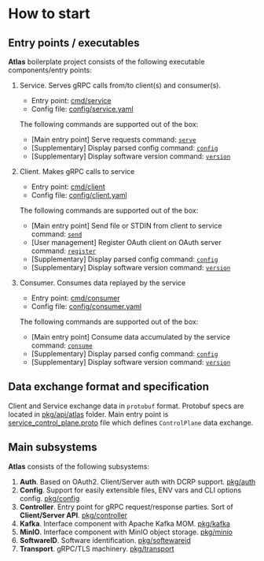 # How to start

## Entry points / executables

**Atlas** boilerplate project consists of the following executable components/entry points:

1. Service. Serves gRPC calls from/to client(s) and consumer(s).
   - Entry point: [cmd/service](../cmd/service)
   - Config file: [config/service.yaml](../config/service.yaml)

   The following commands are supported out of the box:
   - [Main entry point] Serve requests command: [`serve`](../cmd/service/cmd/serve.go)
   - [Supplementary] Display parsed config command: [`config`](../cmd/service/cmd/config.go)
   - [Supplementary] Display software version command: [`version`](../cmd/service/cmd/version.go)
1. Client. Makes gRPC calls to service
   - Entry point: [cmd/client](../cmd/client)
   - Config file: [config/client.yaml](../config/client.yaml)

   The following commands are supported out of the box:
   - [Main entry point] Send file or STDIN from client to service command: [`send`](../cmd/client/cmd/send.go)
   - [User management] Register OAuth client on OAuth server command: [`register`](../cmd/client/cmd/register.go)
   - [Supplementary] Display parsed config command: [`config`](../cmd/client/cmd/config.go)
   - [Supplementary] Display software version command: [`version`](../cmd/client/cmd/version.go)
1. Consumer. Consumes data replayed by the service
   - Entry point: [cmd/consumer](../cmd/consumer)
   - Config file: [config/consumer.yaml](../config/consumer.yaml)

   The following commands are supported out of the box:
   - [Main entry point] Consume data accumulated by the service command: [`consume`](../cmd/consumer/cmd/consume.go)
   - [Supplementary] Display parsed config command: [`config`](../cmd/consumer/cmd/config.go)
   - [Supplementary] Display software version command: [`version`](../cmd/consumer/cmd/version.go)

## Data exchange format and specification

Client and Service exchange data in `protobuf` format. Protobuf specs are located in [pkg/api/atlas](../pkg/api/atlas) folder.
Main entry point is [service_control_plane.proto](../pkg/api/atlas/service_control_plane.proto) file which defines `ControlPlane` data exchange.
 
## Main subsystems
 
**Atlas** consists of the following subsystems:
1. **Auth**. Based on OAuth2. Client/Server auth with DCRP support.  [pkg/auth](../pkg/auth)
1. **Config**. Support for easily extensible files, ENV vars and CLI options config. [pkg/config](../pkg/config)
1. **Controller**. Entry point for gRPC request/response parties. Sort of **Client/Server API**. [pkg/controller](../pkg/controller)
1. **Kafka**. Interface component with Apache Kafka MOM. [pkg/kafka](../pkg/kafka)
1. **MinIO**. Interface component with MinIO object storage. [pkg/minio](../pkg/minio)
1. **SoftwareID**. Software identification. [pkg/softewareid](../pkg/softwareid)
1. **Transport**. gRPC/TLS machinery. [pkg/transport](../pkg/transport)
